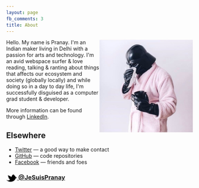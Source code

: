 ```yaml
---
layout: page
fb_comments: 3
title: About
---
```


<img src="portrait.jpg" width="50%" align="right">

Hello. My name is Pranay. I'm an Indian maker living in Delhi with a passion for arts and technology. I'm an avid webspace surfer & love reading, talking & ranting about things that affects our ecosystem and society (globally locally) and while doing so in a day to day life, I'm successfully disguised as a computer grad student & developer. 

More information can be found through [LinkedIn](http://www.linkedin.com/in/hackersknight).


## Elsewhere


- [Twitter](http://twitter.com/jesuispranay) — a good way to make contact
- [GitHub](https://github.com/impranay) — code repositories 
- [Facebook](http://www.facebook.com/pranayy1) — friends and foes

### [<img src="/res/twitter.png" width="29" height="20" style="display:inline-block;vertical-align:middle"> @JeSuisPranay](http://twitter.com/jesuispranay)
